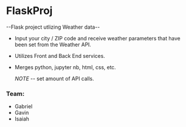 # FlaskProj

--Flask project utlizing Weather data--

* Input your city / ZIP code and receive weather parameters that have been set from the Weather API.
* Utilizes Front and Back End services.
* Merges python, jupyter nb, html, css, etc.

  *NOTE* -- set amount of API calls. 

### Team:
- Gabriel
- Gavin
- Isaiah
